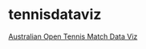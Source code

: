# tennisdataviz

[Australian Open Tennis Match Data Viz](https://jaysparkexel.github.io/tennisdataviz/)
